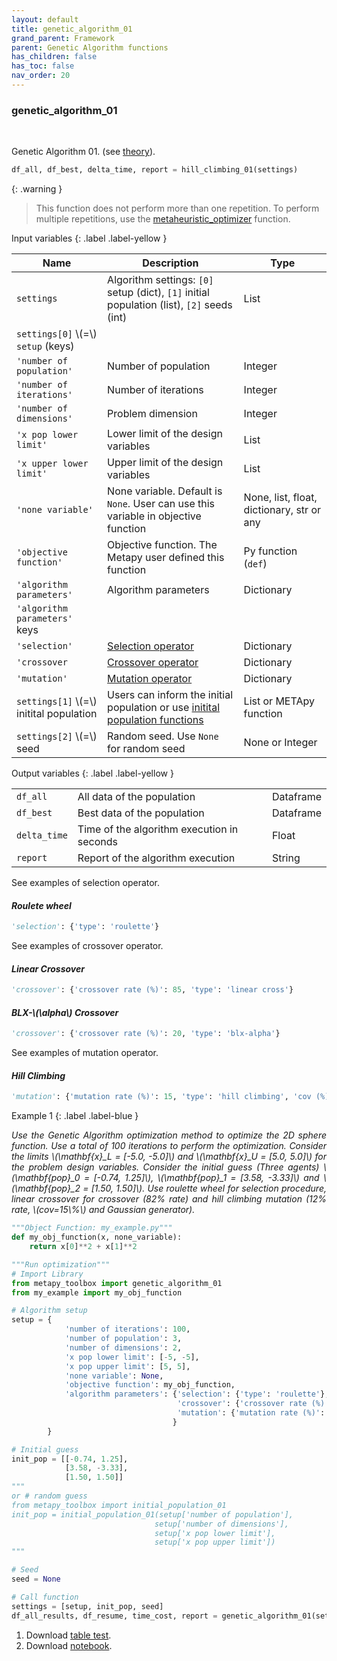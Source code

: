 ```yaml
---
layout: default
title: genetic_algorithm_01
grand_parent: Framework
parent: Genetic Algorithm functions
has_children: false
has_toc: false
nav_order: 20
---
```


<!--Don't delete ths script-->
<script src = "https://polyfill.io/v3/polyfill.min.js?features=es6"></script>
<script id = "MathJax-script" async src="https://cdn.jsdelivr.net/npm/mathjax@3/es5/tex-mml-chtml.js"></script>
<!--Don't delete ths script-->

<h3>genetic_algorithm_01</h3>

<br>

<p align = "justify">
    Genetic Algorithm 01. (see <a target="_blank" rel="noopener" href="https://wmpjrufg.github.io/METAPY/LEARN_PROB_GA.html">theory</a>).
</p>

```python
df_all, df_best, delta_time, report = hill_climbing_01(settings)
```

{: .warning }
> This function does not perform more than one repetition. To perform multiple repetitions, use the [metaheuristic_optimizer](https://wmpjrufg.github.io/METAPY/FRA_META_.html) function.

Input variables
{: .label .label-yellow }

<table style = "width:100%">
    <thead>
      <tr>
        <th>Name</th>
        <th>Description</th>
        <th>Type</th>
      </tr>
    </thead>
    <tr>
        <td><code>settings</code></td>
        <td>Algorithm settings: <code>[0]</code> setup (dict), <code>[1]</code> initial population (list), <code>[2]</code> seeds (int)</td>
        <td>List</td>
    </tr>
    <tr>
        <td><code>settings[0]</code> \(=\) <code>setup</code> (keys)</td>
        <td></td>
        <td></td>
    </tr>
    <tr>
        <td><code>'number of population'</code></td>
        <td>Number of population</td>
        <td>Integer</td>
    </tr>
    <tr>
        <td><code>'number of iterations'</code></td>
        <td>Number of iterations</td>
        <td>Integer</td>
    </tr> 
    <tr>
        <td><code>'number of dimensions'</code></td>
        <td>Problem dimension</td>
        <td>Integer</td>
    </tr> 
    <tr>
        <td><code>'x pop lower limit'</code></td>
        <td>Lower limit of the design variables</td>
        <td>List</td>
    </tr>  
    <tr>
        <td><code>'x upper lower limit'</code></td>
        <td>Upper limit of the design variables</td>
        <td>List</td>
    </tr>  
    <tr>
        <td><code>'none variable'</code></td>
        <td>None variable. Default is <code>None</code>. User can use this variable in objective function</td>
        <td>None, list, float, dictionary, str or any</td>
    </tr>  
    <tr>
        <td><code>'objective function'</code></td>
        <td>Objective function. The Metapy user defined this function</td>
        <td>Py function (<code>def</code>)</td>
    </tr>  
    <tr>
        <td><code>'algorithm parameters'</code></td>
        <td>Algorithm parameters</td>
        <td>Dictionary</td>
    </tr>   
    <tr>
        <td><code>'algorithm parameters'</code> keys</td>
        <td></td>
        <td></td>
    </tr> 
    <tr>
        <td><code>'selection'</code></td>
        <td><a href="#sele">Selection operator</a></td>
        <td>Dictionary</td>
    </tr>
    <tr>
        <td><code>'crossover</code></td>
        <td><a href="#cro">Crossover operator</a></td>
        <td>Dictionary</td>
    </tr>
    <tr>
        <td><code>'mutation'</code></td>
        <td><a href="#mut">Mutation operator</a></td>
        <td>Dictionary</td>
    </tr>
    <tr>
        <td><code>settings[1]</code> \(=\) initital population</td>
        <td>Users can inform the initial population or use <a target="_blank" rel="noopener" href="https://wmpjrufg.github.io/METAPY/FRA_CO_.html">initital population functions</a></td>
        <td>List or METApy function</td>
    </tr>
    <tr>
        <td><code>settings[2]</code> \(=\) seed</td>
        <td>Random seed. Use <code>None</code> for random seed</td>
        <td>None or Integer</td>
    </tr> 
</table>

Output variables
{: .label .label-yellow }

<table style = "width:100%">
    <tr>
        <td><code>df_all</code></td>
        <td>All data of the population</td>
        <td>Dataframe</td>
    </tr>
    <tr>
        <td><code>df_best</code></td>
        <td>Best data of the population</td>
        <td>Dataframe</td>
    </tr>  
    <tr>
        <td><code>delta_time</code></td>
        <td>Time of the algorithm execution in seconds</td>
        <td>Float</td>
    </tr>  
    <tr>
        <td><code>report</code></td>
        <td>Report of the algorithm execution</td>
        <td>String</td>
    </tr>  
</table>

<p align = "justify" id = "sele">
    See examples of selection operator.
</p>

<h4><i>Roulete wheel</i></h4>

```python
'selection': {'type': 'roulette'}
```

<p align = "justify" id = "cro">
    See examples of crossover operator.
</p>

<h4><i>Linear Crossover</i></h4>

```python
'crossover': {'crossover rate (%)': 85, 'type': 'linear cross'}
```

<h4><i>BLX-\(\alpha\) Crossover</i></h4>

```python
'crossover': {'crossover rate (%)': 20, 'type': 'blx-alpha'}
```

<p align = "justify" id = "mut">
    See examples of mutation operator.
</p>

<h4><i>Hill Climbing</i></h4>

```python
'mutation': {'mutation rate (%)': 15, 'type': 'hill climbing', 'cov (%)': 20, 'pdf': 'gaussian'}
```

Example 1
{: .label .label-blue }

<p align = "justify">
  <i>
      Use the Genetic Algorithm optimization method to optimize the 2D sphere function. Use a total of 100 iterations to perform the optimization. Consider the limits \(\mathbf{x}_L = [-5.0, -5.0]\) and \(\mathbf{x}_U = [5.0, 5.0]\) for the problem design variables. Consider the initial guess (Three agents) \(\mathbf{pop}_0 = [-0.74, 1.25]\), \(\mathbf{pop}_1 = [3.58, -3.33]\) and \(\mathbf{pop}_2 = [1.50, 1.50]\). Use roulette wheel for selection procedure, linear crossover for crossover (82% rate) and hill climbing mutation (12% rate, \(cov=15\%\) and Gaussian generator).
  </i>
</p>

```python
"""Object Function: my_example.py"""
def my_obj_function(x, none_variable):
    return x[0]**2 + x[1]**2
```

```python
"""Run optimization"""
# Import Library
from metapy_toolbox import genetic_algorithm_01
from my_example import my_obj_function

# Algorithm setup
setup = {   
            'number of iterations': 100,
            'number of population': 3,
            'number of dimensions': 2,
            'x pop lower limit': [-5, -5],
            'x pop upper limit': [5, 5],
            'none variable': None,
            'objective function': my_obj_function,
            'algorithm parameters': {'selection': {'type': 'roulette'},
                                     'crossover': {'crossover rate (%)': 82, 'type': 'linear cross'},
                                     'mutation': {'mutation rate (%)': 12, 'type': 'hill climbing', 'cov (%)': 15, 'pdf': 'gaussian'},
                                    }
        }

# Initial guess
init_pop = [[-0.74, 1.25],
            [3.58, -3.33],
            [1.50, 1.50]]
"""
or # random guess
from metapy_toolbox import initial_population_01
init_pop = initial_population_01(setup['number of population'],
                                setup['number of dimensions'],
                                setup['x pop lower limit'],
                                setup['x pop upper limit'])
"""

# Seed
seed = None

# Call function
settings = [setup, init_pop, seed]
df_all_results, df_resume, time_cost, report = genetic_algorithm_01(settings)
```

<ol>
    <li>
    Download <a href="https://github.com/wmpjrufg/METAPY/blob/gh-pages/Table%20test/report_genetic_algorithm_01.xlsx" target="_blank">table test</a>.
    </li>
    <li>
    Download <a href="https://github.com/wmpjrufg/METAPY/blob/gh-pages/Notebooks/00_example_genetic_algorithm_01.zip" target="_blank">notebook</a>.
    </li>
</ol>
